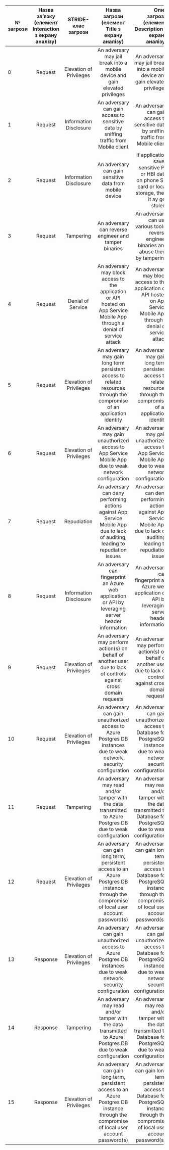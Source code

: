| № загрози   |      Назва зв’язку (елемент Interaction з екрану аналізу)      |  STRIDE-клас загрози | Назва загрози (елемент Title з екрану аналізу) | Опис загрози (елемент Description з екрану аналізу)
|----------|:-------------:|:-------------:|:-------------:|------:|
|0        |Request|Elevation of Privileges|An adversary may jail break into a mobile device and gain elevated privileges                                                               |An adversary may jail break into a mobile device and gain elevated privileges                                                                    |
|1        |Request|Information Disclosure |An adversary can gain access to sensitive data by sniffing traffic from Mobile client                                                       |An adversary can gain access to sensitive data by sniffing traffic from Mobile client                                                            |
|2        |Request|Information Disclosure |An adversary can gain sensitive data from mobile device                                                                                     |If application saves sensitive PII or HBI data on phone SD card or local storage, then it ay get stolen.                                         |
|3        |Request|Tampering              |An adversary can reverse engineer and tamper binaries                                                                                       |An adversary can use various tools, reverse engineer binaries and abuse them by tampering                                                        |
|4        |Request|Denial of Service      |An adversary may block access to the application or API hosted on App Service Mobile App through a denial of service attack                 |An adversary may block access to the application or API hosted on App Service Mobile App through a denial of service attack                      |
|5        |Request                   |Elevation of Privileges|An adversary may gain long term persistent access to related resources through the compromise of an application identity                    |An adversary may gain long term persistent access to related resources through the compromise of an application identity                         |
|6        |Request                   |Elevation of Privileges|An adversary may gain unauthorized access to App Service Mobile App due to weak network configuration                                       |An adversary may gain unauthorized access to App Service Mobile App due to weak network configuration                                            |
|7        |Request                   |Repudiation            |An adversary can deny performing actions against App Service Mobile App due to lack of auditing, leading to repudiation issues              |An adversary can deny performing actions against App Service Mobile App due to lack of auditing, leading to repudiation issues                   |
|8        |Request                   |Information Disclosure |An adversary can fingerprint an Azure web application or API by leveraging server header information                                        |An adversary can fingerprint an Azure web application or API by leveraging server header information                                             |
|9        |Request                   |Elevation of Privileges|An adversary may perform action(s) on behalf of another user due to lack of controls against cross domain requests                          |An adversary may perform action(s) on behalf of another user due to lack of controls against cross domain requests                               |
|10       |Request                              |Elevation of Privileges|An adversary can gain unauthorized access to Azure Postgres DB instances due to weak network security configuration                         |An adversary can gain unauthorized access to   Database for PostgreSQL instances due to weak network security configuration.                     |
|11       |Request                              |Tampering              |An adversary may read and/or tamper with the data transmitted to Azure Postgres DB due to weak configuration                                |An adversary may read and/or tamper with the data transmitted to  Database for PostgreSQL due to weak configuration.                             |
|12       |Request                              |Elevation of Privileges|An adversary can gain long term, persistent access to an Azure Postgres DB instance through the compromise of local user account password(s)|An adversary can gain long term, persistent access to  Database for PostgreSQL instance through the compromise of local user account password(s).|
|13       |Response                             |Elevation of Privileges|An adversary can gain unauthorized access to Azure Postgres DB instances due to weak network security configuration                         |An adversary can gain unauthorized access to   Database for PostgreSQL instances due to weak network security configuration.                     |
|14       |Response                             |Tampering              |An adversary may read and/or tamper with the data transmitted to Azure Postgres DB due to weak configuration                                |An adversary may read and/or tamper with the data transmitted to  Database for PostgreSQL due to weak configuration.                             |
|15       |Response                             |Elevation of Privileges|An adversary can gain long term, persistent access to an Azure Postgres DB instance through the compromise of local user account password(s)|An adversary can gain long term, persistent access to  Database for PostgreSQL instance through the compromise of local user account password(s).|
